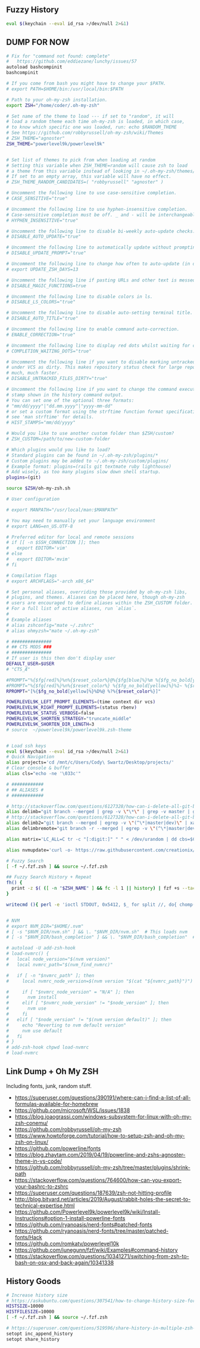 
## Fuzzy History

```bash
eval $(keychain --eval id_rsa >/dev/null 2>&1)
```


## DUMP FOR NOW

```bash
# Fix for "command not found: complete"
#   https://github.com/eddiezane/lunchy/issues/57
autoload bashcompinit
bashcompinit

# If you come from bash you might have to change your $PATH.
# export PATH=$HOME/bin:/usr/local/bin:$PATH

# Path to your oh-my-zsh installation.
export ZSH="/home/coder/.oh-my-zsh"

# Set name of the theme to load --- if set to "random", it will
# load a random theme each time oh-my-zsh is loaded, in which case,
# to know which specific one was loaded, run: echo $RANDOM_THEME
# See https://github.com/robbyrussell/oh-my-zsh/wiki/Themes
# ZSH_THEME="agnoster"
ZSH_THEME="powerlevel9k/powerlevel9k"


# Set list of themes to pick from when loading at random
# Setting this variable when ZSH_THEME=random will cause zsh to load
# a theme from this variable instead of looking in ~/.oh-my-zsh/themes/
# If set to an empty array, this variable will have no effect.
# ZSH_THEME_RANDOM_CANDIDATES=( "robbyrussell" "agnoster" )

# Uncomment the following line to use case-sensitive completion.
# CASE_SENSITIVE="true"

# Uncomment the following line to use hyphen-insensitive completion.
# Case-sensitive completion must be off. _ and - will be interchangeable.
# HYPHEN_INSENSITIVE="true"

# Uncomment the following line to disable bi-weekly auto-update checks.
# DISABLE_AUTO_UPDATE="true"

# Uncomment the following line to automatically update without prompting.
# DISABLE_UPDATE_PROMPT="true"

# Uncomment the following line to change how often to auto-update (in days).
# export UPDATE_ZSH_DAYS=13

# Uncomment the following line if pasting URLs and other text is messed up.
# DISABLE_MAGIC_FUNCTIONS=true

# Uncomment the following line to disable colors in ls.
# DISABLE_LS_COLORS="true"

# Uncomment the following line to disable auto-setting terminal title.
# DISABLE_AUTO_TITLE="true"

# Uncomment the following line to enable command auto-correction.
# ENABLE_CORRECTION="true"

# Uncomment the following line to display red dots whilst waiting for completion.
# COMPLETION_WAITING_DOTS="true"

# Uncomment the following line if you want to disable marking untracked files
# under VCS as dirty. This makes repository status check for large repositories
# much, much faster.
# DISABLE_UNTRACKED_FILES_DIRTY="true"

# Uncomment the following line if you want to change the command execution time
# stamp shown in the history command output.
# You can set one of the optional three formats:
# "mm/dd/yyyy"|"dd.mm.yyyy"|"yyyy-mm-dd"
# or set a custom format using the strftime function format specifications,
# see 'man strftime' for details.
# HIST_STAMPS="mm/dd/yyyy"

# Would you like to use another custom folder than $ZSH/custom?
# ZSH_CUSTOM=/path/to/new-custom-folder

# Which plugins would you like to load?
# Standard plugins can be found in ~/.oh-my-zsh/plugins/*
# Custom plugins may be added to ~/.oh-my-zsh/custom/plugins/
# Example format: plugins=(rails git textmate ruby lighthouse)
# Add wisely, as too many plugins slow down shell startup.
plugins=(git)

source $ZSH/oh-my-zsh.sh

# User configuration

# export MANPATH="/usr/local/man:$MANPATH"

# You may need to manually set your language environment
# export LANG=en_US.UTF-8

# Preferred editor for local and remote sessions
# if [[ -n $SSH_CONNECTION ]]; then
#   export EDITOR='vim'
# else
#   export EDITOR='mvim'
# fi

# Compilation flags
# export ARCHFLAGS="-arch x86_64"

# Set personal aliases, overriding those provided by oh-my-zsh libs,
# plugins, and themes. Aliases can be placed here, though oh-my-zsh
# users are encouraged to define aliases within the ZSH_CUSTOM folder.
# For a full list of active aliases, run `alias`.
#
# Example aliases
# alias zshconfig="mate ~/.zshrc"
# alias ohmyzsh="mate ~/.oh-my-zsh"

# ###############
# ## CTS MODS ###
# ###############
# If user is this then don't display user
DEFAULT_USER=$USER
# "CTS_Æ"

#PROMPT="%{$fg[red]%}%n%{$reset_color%}@%{$fg[blue]%}%m %{$fg_no_bold[yellow]%}%1~ %{$reset_color%}%# "
#PROMPT="%{$fg[red]%}%n%{$reset_color%} %{$fg_no_bold[yellow]%}%1~ %{$reset_color%}%# "
RPROMPT="[%{$fg_no_bold[yellow]%}%D%@ %?%{$reset_color%}]"

POWERLEVEL9K_LEFT_PROMPT_ELEMENTS=(time context dir vcs)
POWERLEVEL9K_RIGHT_PROMPT_ELEMENTS=(status rbenv)
POWERLEVEL9K_STATUS_VERBOSE=false
POWERLEVEL9K_SHORTEN_STRATEGY="truncate_middle"
POWERLEVEL9K_SHORTEN_DIR_LENGTH=3
# source  ~/powerlevel9k/powerlevel9k.zsh-theme


# Load ssh keys
eval $(keychain --eval id_rsa >/dev/null 2>&1)
# Quick Navigation
alias projects='cd /mnt/c/Users/Cody\ Swartz/Desktop/projects/'
# Clear console & buffer
alias cls="echo -ne '\033c'"

# ############
# ## ALIASES #
# ############

# http://stackoverflow.com/questions/6127328/how-can-i-delete-all-git-branches-which-have-been-merged
alias delimb="git branch --merged | grep -v \"\*\" | grep -v master | grep -v dev | xargs -n 1 git branch -d"
# http://stackoverflow.com/questions/6127328/how-can-i-delete-all-git-branches-which-have-been-merged
alias delimb2="git branch --merged | egrep -v \"(^\*|master|dev)\" | xargs git branch -d"
alias delimbremote="git branch -r --merged | egrep -v \"(^\*|master|dev)\" | sed 's/origin\///' | xargs -n 1 git push --delete origin"

alias matrix='LC_ALL=C tr -c "[:digit:]" " " < /dev/urandom | dd cbs=$COLUMNS conv=unblock | GREP_COLOR="1;32" grep --color "[^ ]"'

alias nvmupdate='curl -o- https://raw.githubusercontent.com/creationix/nvm/master/install.sh | bash'

# Fuzzy Search
[ -f ~/.fzf.zsh ] && source ~/.fzf.zsh

## Fuzzy Search History + Repeat
fh() {
  print -z $( ([ -n "$ZSH_NAME" ] && fc -l 1 || history) | fzf +s --tac | sed 's/ *[0-9]* *//')
}

writecmd (){ perl -e 'ioctl STDOUT, 0x5412, $_ for split //, do{ chomp($_ = <>); $_ }' ; }


# NVM
# export NVM_DIR="$HOME/.nvm"
# [ -s "$NVM_DIR/nvm.sh" ] && \. "$NVM_DIR/nvm.sh"  # This loads nvm
# [ -s "$NVM_DIR/bash_completion" ] && \. "$NVM_DIR/bash_completion"  # This loads nvm bash_completion

# autoload -U add-zsh-hook
# load-nvmrc() {
#   local node_version="$(nvm version)"
#   local nvmrc_path="$(nvm_find_nvmrc)"

#   if [ -n "$nvmrc_path" ]; then
#     local nvmrc_node_version=$(nvm version "$(cat "${nvmrc_path}")")

#     if [ "$nvmrc_node_version" = "N/A" ]; then
#       nvm install
#     elif [ "$nvmrc_node_version" != "$node_version" ]; then
#       nvm use
#     fi
#   elif [ "$node_version" != "$(nvm version default)" ]; then
#     echo "Reverting to nvm default version"
#     nvm use default
#   fi
# }
# add-zsh-hook chpwd load-nvmrc
# load-nvmrc
```

## Link Dump + Oh My ZSH

Including fonts, junk, random stuff.

- https://superuser.com/questions/390191/where-can-i-find-a-list-of-all-formulas-available-for-homebrew
- https://github.com/microsoft/WSL/issues/1838
- https://blog.joaograssi.com/windows-subsystem-for-linux-with-oh-my-zsh-conemu/
- https://github.com/robbyrussell/oh-my-zsh
- https://www.howtoforge.com/tutorial/how-to-setup-zsh-and-oh-my-zsh-on-linux/
- https://github.com/powerline/fonts
- https://blog.zhaytam.com/2019/04/19/powerline-and-zshs-agnoster-theme-in-vs-code/
- https://github.com/robbyrussell/oh-my-zsh/tree/master/plugins/shrink-path
- https://stackoverflow.com/questions/764600/how-can-you-export-your-bashrc-to-zshrc
- https://superuser.com/questions/187639/zsh-not-hitting-profile
- http://blog.bityard.net/articles/2019/August/rabbit-holes-the-secret-to-technical-expertise.html
- https://github.com/Powerlevel9k/powerlevel9k/wiki/Install-Instructions#option-1-install-powerline-fonts
- https://github.com/ryanoasis/nerd-fonts#patched-fonts
- https://github.com/ryanoasis/nerd-fonts/tree/master/patched-fonts/Hack
- https://github.com/romkatv/powerlevel10k
- https://github.com/junegunn/fzf/wiki/Examples#command-history
- https://stackoverflow.com/questions/10341271/switching-from-zsh-to-bash-on-osx-and-back-again/10341338

## History Goods

```bash
# Increase history size
# https://askubuntu.com/questions/307541/how-to-change-history-size-for-ever#
HISTSIZE=10000
HISTFILESIZE=10000
[ -f ~/.fzf.zsh ] && source ~/.fzf.zsh

# https://superuser.com/questions/519596/share-history-in-multiple-zsh-shell
setopt inc_append_history
setopt share_history
```
